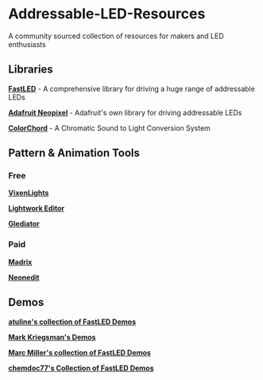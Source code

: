 # Addressable-LED-Resources
A community sourced collection of resources for makers and LED enthusiasts

## Libraries
[**FastLED**](https://github.com/FastLED/FastLED) - A comprehensive library for driving a huge range of addressable LEDs

[**Adafruit Neopixel**](https://github.com/adafruit/Adafruit_NeoPixel) - Adafruit's own library for driving addressable LEDs

[**ColorChord**](https://github.com/cnlohr/colorchord) - A Chromatic Sound to Light Conversion System


## Pattern & Animation Tools
### Free
[**VixenLights**](http://www.vixenlights.com/)

[**Lightwork Editor**](https://hohmbody.com/flickerstrip/lightwork/)

[**Glediator**](http://www.solderlab.de/index.php/software/glediator)

### Paid
[**Madrix**](https://www.madrix.com/)

[**Neonedit**](http://www.neonedit.com/)

## Demos
[**atuline's collection of FastLED Demos**](https://github.com/atuline/FastLED-Demos)

[**Mark Kriegsman's Demos**](https://gist.github.com/kriegsman)

[**Marc Miller's collection of FastLED Demos**](https://github.com/marmilicious/FastLED_examples)

[**chemdoc77's Collection of FastLED Demos**](https://gist.github.com/chemdoc77)
